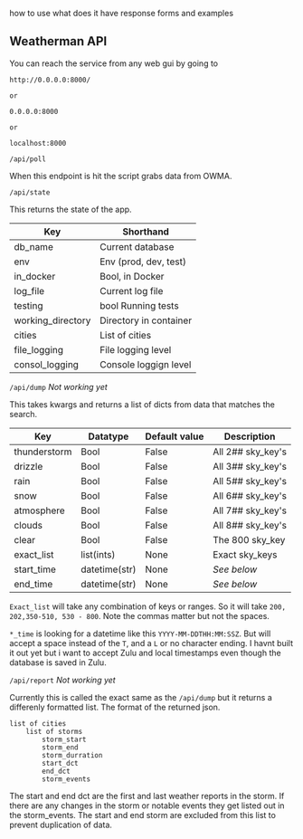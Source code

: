 how to use
what does it have
response forms and examples

## Weatherman API


You can reach the service from any web gui by going to 

```http
http://0.0.0.0:8000/

or

0.0.0.0:8000

or

localhost:8000
```







`/api/poll`

When this endpoint is hit the script grabs data from OWMA. 

`/api/state`

This returns the state of the app. 

| Key               | Shorthand                 |
| ---               | ---                       |
| db_name           | Current database          |
| env               | Env (prod, dev, test)     |
| in_docker         | Bool, in Docker           |
| log_file          | Current log file          |
| testing           | bool Running tests        |
| working_directory | Directory in container    |
| cities            | List of cities            |
| file_logging      | File logging level        |
| consol_logging    | Console loggign level     |

`/api/dump` _Not working yet_

This takes kwargs and returns a list of dicts from data that matches the search. 

| Key           | Datatype      | Default value | Description |
| ---           | ---           | ---   | --- |
| thunderstorm  | Bool          | False | All 2## sky_key's |
| drizzle       | Bool          | False | All 3## sky_key's |
| rain          | Bool          | False | All 5## sky_key's |
| snow          | Bool          | False | All 6## sky_key's |
| atmosphere    | Bool          | False | All 7## sky_key's |
| clouds        | Bool          | False | All 8## sky_key's |
| clear         | Bool          | False | The 800 sky_key   |
| exact_list    | list(ints)    | None  | Exact sky_keys    |
| start_time    | datetime(str) | None  | _See below_       |
| end_time      | datetime(str) | None  | _See below_       |

`Exact_list` will take any combination of keys or ranges. 
So it will take `200, 202,350-510, 530 - 800`. 
Note the commas matter but not the spaces. 

`*_time` is looking for a datetime like this `YYYY-MM-DDTHH:MM:SSZ`. 
But will accept a space instead of the `T`, and a `L` or no character ending. 
I havnt built it out yet but i want to accept Zulu and local timestamps even though the database is saved in Zulu. 

`/api/report` _Not working yet_

Currently this is called the exact same as the `/api/dump` but it returns a differenly formatted list. 
The format of the returned json. 
```text
list of cities
    list of storms
        storm_start
        storm_end
        storm_durration
        start_dct
        end_dct
        storm_events
```

The start and end dct are the first and last weather reports in the storm. 
If there are any changes in the storm or notable events they get listed out in the storm_events. 
The start and end storm are excluded from this list to prevent duplication of data. 
